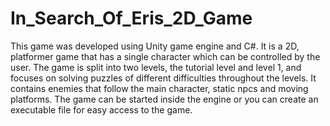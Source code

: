 # In_Search_Of_Eris_2D_Game
This game was developed using Unity game engine and C#.
It is a 2D, platformer game that has a single character which can be controlled by the user.
The game is split into two levels, the tutorial level and level 1, and focuses on solving puzzles of different difficulties throughout the levels.
It contains enemies that follow the main character, static npcs and moving platforms.
The game can be started inside the engine or you can create an executable file for easy access to the game.
